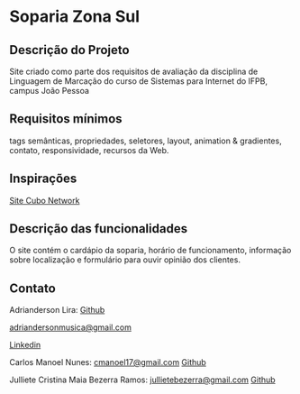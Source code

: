# Soparia Zona Sul

## Descrição do Projeto

Site criado como parte dos requisitos de avaliação da disciplina de Linguagem de Marcação do curso de Sistemas para Internet do IFPB, campus João Pessoa

## Requisitos mínimos

tags semânticas, propriedades, seletores, layout, animation & gradientes, contato, responsividade, recursos da Web.

## Inspirações

[Site Cubo Network](https://github.com/cubonetwork/frontend-challenge)

## Descrição das funcionalidades

O site contém o cardápio da soparia, horário de funcionamento, informação sobre localização e formulário para ouvir opinião dos clientes.

## Contato
Adrianderson Lira:
[Github](https://github.com/AdriandersonLira)

adriandersonmusica@gmail.com 

[Linkedin](https://www.linkedin.com/in/adrianderson-lira-932981176/)

Carlos Manoel Nunes:
cmanoel17@gmail.com
[Github](https://github.com/carlosnsilva)

Julliete Cristina Maia Bezerra Ramos:
jullietebezerra@gmail.com
[Github](https://github.com/julliete)

